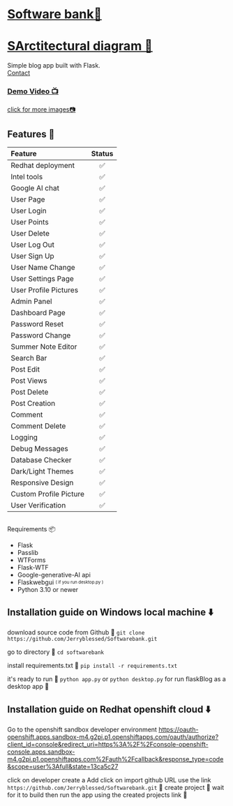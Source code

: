 # [Software bank📜](http://softwarebank-git-jerryblessed-dev.apps.sandbox-m4.g2pi.p1.openshiftapps.com/)
# [SArctitectural diagram 📜](https://github.com/Jerryblessed/Transportation_repo/blob/main/images/Transparency.png)

Simple blog app built with Flask.
<br/>
[Contact](mailto:jeremiah.ope@stu.cu.edu.ng)<br/>

### [Demo Video 📺](https://youtu.be/-vv_lLoM-lI)


[click for more images📷](https://github.com/Jerryblessed/Softwarebank/tree/master/images)

## Features 💫

| Feature                | Status |
| :--------------------- | :----: |
| Redhat deployment      |   ✅    |
| Intel tools            |   ✅    |
| Google AI chat         |   ✅    |
| User Page              |   ✅    |
| User Login             |   ✅    |
| User Points            |   ✅    |
| User Delete            |   ✅    |
| User Log Out           |   ✅    |
| User Sign Up           |   ✅    |
| User Name Change       |   ✅    |
| User Settings Page     |   ✅    |
| User Profile Pictures  |   ✅    |
| Admin Panel            |   ✅    |
| Dashboard Page         |   ✅    |
| Password Reset         |   ✅    |
| Password Change        |   ✅    |
| Summer Note Editor     |   ✅    |
| Search Bar             |   ✅    |
| Post Edit              |   ✅    |
| Post Views             |   ✅    |
| Post Delete            |   ✅    |
| Post Creation          |   ✅    |
| Comment                |   ✅    |
| Comment Delete         |   ✅    |
| Logging                |   ✅    |
| Debug Messages         |   ✅    |
| Database Checker       |   ✅    |
| Dark/Light Themes      |   ✅    |
| Responsive Design      |   ✅    |
| Custom Profile Picture |   ✅    |
| User Verification      |   ✅    |

##
 Requirements 📦

- Flask
- Passlib
- WTForms
- Flask-WTF
- Google-generative-AI api
- Flaskwebgui <sub><sup>( if you run desktop.py )</sup></sub>
- Python 3.10 or newer

## Installation guide on Windows local machine ⬇️

download source code from Github 💾
`git clone https://github.com/Jerryblessed/Softwarebank.git`

go to directory 📁
`cd softwarebank`

install requirements.txt 🔽
`pip install -r requirements.txt`

it's ready to run 🎉
`python app.py`
or
`python desktop.py`
for run flaskBlog as a desktop app 💯
## Installation guide on Redhat openshift cloud ⬇️

Go to the openshift sandbox developer environment https://oauth-openshift.apps.sandbox-m4.g2pi.p1.openshiftapps.com/oauth/authorize?client_id=console&redirect_uri=https%3A%2F%2Fconsole-openshift-console.apps.sandbox-m4.g2pi.p1.openshiftapps.com%2Fauth%2Fcallback&response_type=code&scope=user%3Afull&state=13ca5c27

click on developer
create a Add
click on import github URL use the link ` https://github.com/Jerryblessed/Softwarebank.git ` 💾
create project 📁
wait for it to build then run the app using the created projects link 💯

